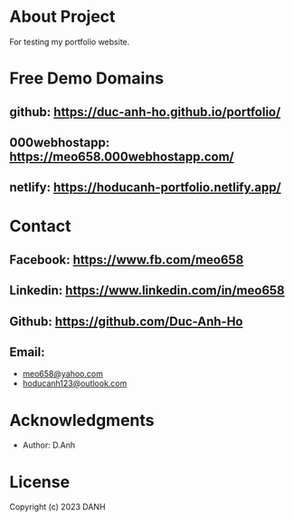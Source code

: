 # About Project

For testing my portfolio website.

# Free Demo Domains

## github: https://duc-anh-ho.github.io/portfolio/
## 000webhostapp: https://meo658.000webhostapp.com/
## netlify: https://hoducanh-portfolio.netlify.app/

# Contact

## Facebook: https://www.fb.com/meo658
## Linkedin: https://www.linkedin.com/in/meo658
## Github: https://github.com/Duc-Anh-Ho
## Email:
- meo658@yahoo.com
- hoducanh123@outlook.com

# Acknowledgments

- Author: D.Anh

# License

Copyright (c) 2023 DANH
